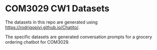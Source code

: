 # COM3029 CW1 Datasets
The datasets in this repo are generated using https://rodrigopivi.github.io/Chatito/.

The specific datasets are generated conversation prompts for a grocery ordering chatbot for COM3029.
